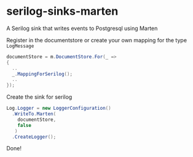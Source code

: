 # serilog-sinks-marten
A Serilog sink that writes events to Postgresql using Marten

Register in the documentstore or create your own mapping for the type `LogMessage`
```csharp
documentStore = m.DocumentStore.For(_ =>
{
  ..
  _.MappingForSerilog();
  ..
});
```

Create the sink for serilog
```csharp
Log.Logger = new LoggerConfiguration()
  .WriteTo.Marten(
    documentStore, 
    false
   )
  .CreateLogger();
```

Done!
